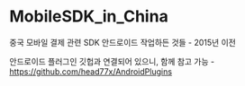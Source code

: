 # MobileSDK_in_China
중국 모바일 결제 관련 SDK 안드로이드 작업하든 것들 - 2015년 이전 

안드로이드 플러그인 깃헙과 연결되어 있으니, 함께 참고 가능 - https://github.com/head77x/AndroidPlugins
